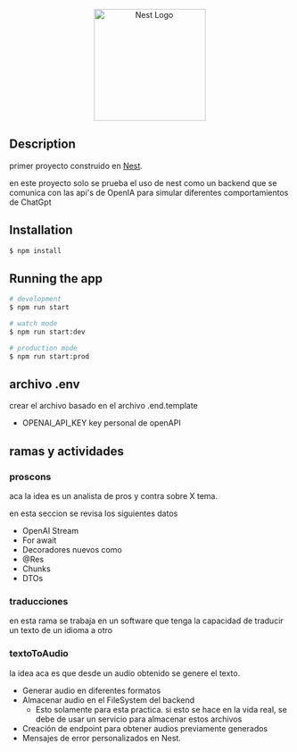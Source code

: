 <p align="center">
  <a href="http://nestjs.com/" target="blank"><img src="https://nestjs.com/img/logo-small.svg" width="200" alt="Nest Logo" /></a>
</p>

## Description

primer proyecto construido en [Nest](https://github.com/nestjs/nest).

en este proyecto solo se prueba el uso de nest como un backend que se comunica con las api's de OpenIA para simular diferentes comportamientos de ChatGpt

## Installation

```bash
$ npm install
```

## Running the app

```bash
# development
$ npm run start

# watch mode
$ npm run start:dev

# production mode
$ npm run start:prod
```

## archivo .env

crear el archivo basado en el archivo .end.template

* OPENAI_API_KEY key personal de openAPI

## ramas y actividades

### proscons

aca la idea es un analista de pros y contra sobre X tema. 

en esta seccion se revisa los siguientes datos

* OpenAI Stream
* For await
* Decoradores nuevos como
* @Res
* Chunks
* DTOs

### traducciones
 
en esta rama se trabaja en un software que tenga la capacidad de traducir un texto de un idioma a otro

### textoToAudio

la idea aca es que desde un audio obtenido se genere el texto.

* Generar audio en diferentes formatos
* Almacenar audio en el FileSystem del backend 
  * Esto solamente para esta practica. si esto se hace en la vida real, se debe de usar un servicio para almacenar estos archivos
* Creación de endpoint para obtener audios previamente generados
* Mensajes de error personalizados en Nest.
